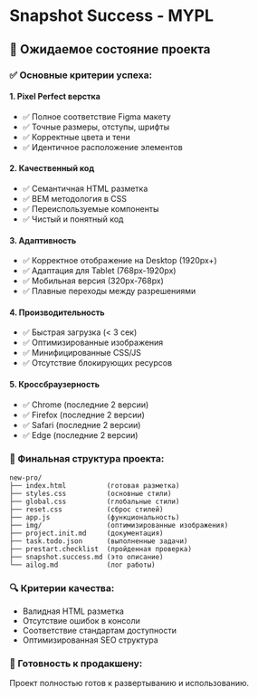 # Snapshot Success - MYPL

## 🎯 Ожидаемое состояние проекта

### ✅ Основные критерии успеха:

#### 1. Pixel Perfect верстка
- ✅ Полное соответствие Figma макету
- ✅ Точные размеры, отступы, шрифты 
- ✅ Корректные цвета и тени
- ✅ Идентичное расположение элементов

#### 2. Качественный код
- ✅ Семантичная HTML разметка
- ✅ BEM методология в CSS
- ✅ Переиспользуемые компоненты
- ✅ Чистый и понятный код

#### 3. Адаптивность
- ✅ Корректное отображение на Desktop (1920px+)
- ✅ Адаптация для Tablet (768px-1920px)
- ✅ Мобильная версия (320px-768px)
- ✅ Плавные переходы между разрешениями

#### 4. Производительность
- ✅ Быстрая загрузка (< 3 сек)
- ✅ Оптимизированные изображения
- ✅ Минифицированные CSS/JS
- ✅ Отсутствие блокирующих ресурсов

#### 5. Кроссбраузерность
- ✅ Chrome (последние 2 версии)
- ✅ Firefox (последние 2 версии)
- ✅ Safari (последние 2 версии)
- ✅ Edge (последние 2 версии)

### 📁 Финальная структура проекта:
```
new-pro/
├── index.html          (готовая разметка)
├── styles.css          (основные стили)
├── global.css          (глобальные стили)  
├── reset.css           (сброс стилей)
├── app.js              (функциональность)
├── img/                (оптимизированные изображения)
├── project.init.md     (документация)
├── task.todo.json      (выполненные задачи)
├── prestart.checklist  (пройденная проверка)
├── snapshot.success.md (это описание)
└── ailog.md            (лог работы)
```

### 🔍 Критерии качества:
- Валидная HTML разметка
- Отсутствие ошибок в консоли
- Соответствие стандартам доступности
- Оптимизированная SEO структура

### 🚀 Готовность к продакшену:
Проект полностью готов к развертыванию и использованию. 